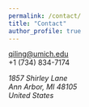 ```yaml
---
permalink: /contact/
title: "Contact"
author_profile: true
---
```


qiling@umich.edu  
+1 (734) 834-7174

<address>
  1857 Shirley Lane<br /> Ann Arbor, MI 48105<br /> United States
</address>